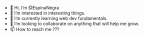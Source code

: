 - 👋 Hi, I’m @EspinaNegra
- 👀 I’m interested in interesting things.
- 🌱 I’m currently learning web dev fundamentals.
- 💞️ I’m looking to collaborate on anything that will help me grow.
- 📫 How to reach me ???

<!---
EspinaNegra/EspinaNegra is a ✨ special ✨ repository because its `README.md` (this file) appears on your GitHub profile.
You can click the Preview link to take a look at your changes.
--->
